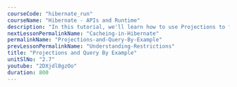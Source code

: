 ```yaml
---
courseCode: "hibernate_run"
courseName: "Hibernate - APIs and Runtime"
description: "In this tutorial, we'll learn how to use Projections to fine tune the results of the Criteria API. We'll also use Query By Example (QBE) to easily specify multiple where clauses in a single example object."
nextLessonPermalinkName: "Cacheing-in-Hibernate"
permalinkName: "Projections-and-Query-By-Example"
prevLessonPermalinkName: "Understanding-Restrictions"
title: "Projections and Query By Example"
unitSlNo: "2.7"
youtube: "2DXjdl8gzOo"
duration: 800
---
```


